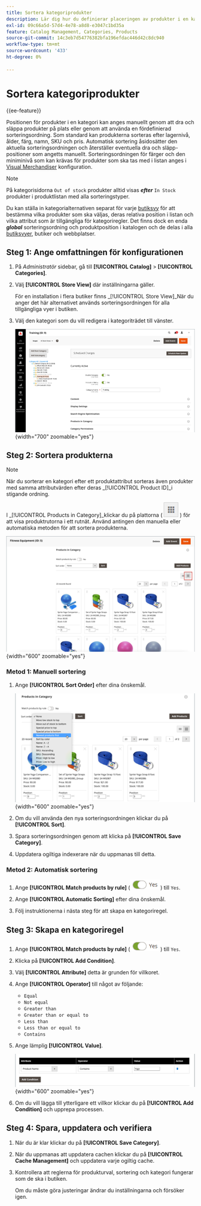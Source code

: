 ```yaml
---
title: Sortera kategoriprodukter
description: Lär dig hur du definierar placeringen av produkter i en kategori manuellt eller genom att använda en fördefinierad sorteringsordning.
exl-id: 09c66a5d-57d4-4e78-a8d8-e3047c1bd35a
feature: Catalog Management, Categories, Products
source-git-commit: 14c3eb7d54776382bfa196efdac446d42c8dc940
workflow-type: tm+mt
source-wordcount: '433'
ht-degree: 0%

---
```


# Sortera kategoriprodukter

{{ee-feature}}

Positionen för produkter i en kategori kan anges manuellt genom att dra och släppa produkter på plats eller genom att använda en fördefinierad sorteringsordning. Som standard kan produkterna sorteras efter lagernivå, ålder, färg, namn, SKU och pris. Automatisk sortering åsidosätter den aktuella sorteringsordningen och återställer eventuella dra och släpp-positioner som angetts manuellt. Sorteringsordningen för färger och den miniminivå som kan krävas för produkter som ska tas med i listan anges i [Visual Merchandiser](../configuration-reference/catalog/visual-merchandiser.md) konfiguration.

>[!NOTE]
>
>På kategorisidorna `Out of stock` produkter alltid visas **_efter_** `In Stock` produkter i produktlistan med alla sorteringstyper.

Du kan ställa in kategorialternativen separat för varje [butiksvy](../stores-purchase/stores.md#add-stores) för att bestämma vilka produkter som ska väljas, deras relativa position i listan och vilka attribut som är tillgängliga för kategoriregler. Det finns dock en enda **_global_** sorteringsordning och produktposition i katalogen och de delas i alla [butiksvyer](../stores-purchase/store-views.md), butiker och webbplatser.

## Steg 1: Ange omfattningen för konfigurationen

1. På _Administratör_ sidebar, gå till **[!UICONTROL Catalog]** > **[!UICONTROL Categories]**.

1. Välj **[!UICONTROL Store View]** där inställningarna gäller.

   För en installation i flera butiker finns _[!UICONTROL Store View]_När du anger det här alternativet används sorteringsordningen för alla tillgängliga vyer i butiken.

1. Välj den kategori som du vill redigera i kategoriträdet till vänster.

   ![Kategoriträd](./assets/category-selected.png){width="700" zoomable="yes"}

## Steg 2: Sortera produkterna

>[!NOTE]
>
>När du sorterar en kategori efter ett produktattribut sorteras även produkter med samma attributvärden efter deras _[!UICONTROL Product ID]_i stigande ordning.

I _[!UICONTROL Products in Category]_klickar du på plattorna ( ![Visa paneler](../assets/icon-view-tiles.png) ) för att visa produktrutorna i ett rutnät. Använd antingen den manuella eller automatiska metoden för att sortera produkterna.

![Produktpaneler](./assets/category-products-tiles.png){width="600" zoomable="yes"}

### Metod 1: Manuell sortering

1. Ange **[!UICONTROL Sort Order]** efter dina önskemål.

   ![Sorteringsordning](./assets/category-edit-sort-order.png){width="600" zoomable="yes"}

1. Om du vill använda den nya sorteringsordningen klickar du på **[!UICONTROL Sort]**.

1. Spara sorteringsordningen genom att klicka på **[!UICONTROL Save Category]**.

1. Uppdatera ogiltiga indexerare när du uppmanas till detta.

### Metod 2: Automatisk sortering

1. Ange **[!UICONTROL Match products by rule]** (![Växla ja](../assets/toggle-yes.png)) till `Yes`.


1. Ange **[!UICONTROL Automatic Sorting]** efter dina önskemål.

1. Följ instruktionerna i nästa steg för att skapa en kategoriregel.

## Steg 3: Skapa en kategoriregel

1. Ange **[!UICONTROL Match products by rule]** (![Växla ja](../assets/toggle-yes.png)) till `Yes`.

1. Klicka på **[!UICONTROL Add Condition]**.

1. Välj **[!UICONTROL Attribute]** detta är grunden för villkoret.

1. Ange **[!UICONTROL Operator]** till något av följande:

   - `Equal`
   - `Not equal`
   - `Greater than`
   - `Greater than or equal to`
   - `Less than`
   - `Less than or equal to`
   - `Contains`

1. Ange lämplig **[!UICONTROL Value]**.

   ![Kategorivillkor](./assets/category-rule-create.png){width="600" zoomable="yes"}

1. Om du vill lägga till ytterligare ett villkor klickar du på **[!UICONTROL Add Condition]** och upprepa processen.

## Steg 4: Spara, uppdatera och verifiera

1. När du är klar klickar du på **[!UICONTROL Save Category]**.

1. När du uppmanas att uppdatera cachen klickar du på **[!UICONTROL Cache Management]** och uppdatera varje ogiltig cache.

1. Kontrollera att reglerna för produkturval, sortering och kategori fungerar som de ska i butiken.

   Om du måste göra justeringar ändrar du inställningarna och försöker igen.
